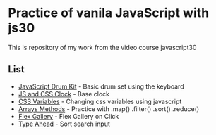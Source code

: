 # Practice of vanila JavaScript with js30

This is repository of my work from the video course javascript30

## List

* [JavaScript Drum Kit](http://adkontrk.com/landers/ahp9238ry/js30/01-JavaScript-Drum-Kit/index.html) - Basic drum set using the keyboard
* [JS and CSS Clock](http://adkontrk.com//landers/ahp9238ry/js30/02-JS-and-CSS-Clock/index.html) - Base clock
* [CSS Variables](http://adkontrk.com/landers/ahp9238ry/js30/03-CSS-Variables/index.html) - Changing css variables using javascript
* [Arrays Methods](http://adkontrk.com/landers/ahp9238ry/js30/04-Array-Cardio-Day-1/index-START.html) - Practice with .map() .filter() .sort() .reduce()
* [Flex Gallery](http://adkontrk.com/landers/ahp9238ry/js30/05-Flex-Panel-gallery/index-START.html) - Flex Gallery on Click
* [Type Ahead](http://adkontrk.com/landers/ahp9238ry/js30/06-Type-Ahead/index-START.html) - Sort search input

